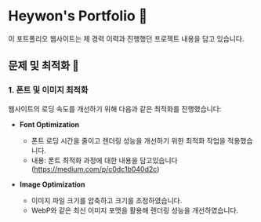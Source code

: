 # Heywon's Portfolio 📑

이 포트폴리오 웹사이트는 제 경력 이력과 진행했던 프로젝트 내용을 담고 있습니다.

## 문제 및 최적화 🔎

### 1. 폰트 및 이미지 최적화  
웹사이트의 로딩 속도를 개선하기 위해 다음과 같은 최적화를 진행했습니다:

- **Font Optimization** 
  - 폰트 로딩 시간을 줄이고 렌더링 성능을 개선하기 위한 최적화 작업을 적용했습니다.  
  - 내용: 폰트 최적화 과정에 대한 내용을 담고있습니다(https://medium.com/p/c0dc1b040d2c)

- **Image Optimization** 
  - 이미지 파일 크기를 압축하고 크기를 조정하였습니다. 
  - WebP와 같은 최신 이미지 포맷을 활용해 렌더링 성능을 개선하였습니다. 




